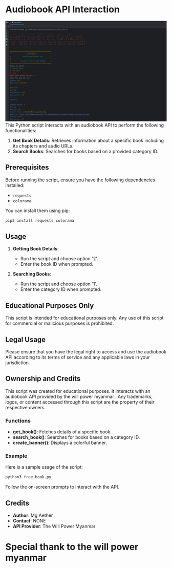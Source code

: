 # Audiobook API Interaction

![photo](https://github.com/Aether-0/fr33b00k/blob/main/free-book.png)
This Python script interacts with an audiobook API to perform the following functionalities:

1. **Get Book Details**: Retrieves information about a specific book including its chapters and audio URLs.
2. **Search Books**: Searches for books based on a provided category ID.

## Prerequisites

Before running the script, ensure you have the following dependencies installed:

- `requests`
- `colorama`

You can install them using pip:

```bash
pip3 install requests colorama
```

## Usage

1. **Getting Book Details**:
   - Run the script and choose option '2'.
   - Enter the book ID when prompted.

2. **Searching Books**:
   - Run the script and choose option '1'.
   - Enter the category ID when prompted.

## Educational Purposes Only

This script is intended for educational purposes only. Any use of this script for commercial or malicious purposes is prohibited.

## Legal Usage

Please ensure that you have the legal right to access and use the audiobook API according to its terms of service and any applicable laws in your jurisdiction.

## Ownership and Credits

This script was created for educational purposes. It interacts with an audiobook API provided by the will power myanmar . Any trademarks, logos, or content accessed through this script are the property of their respective owners.

### Functions

- **get_book()**: Fetches details of a specific book.
- **search_book()**: Searches for books based on a category ID.
- **create_banner()**: Displays a colorful banner.

### Example

Here is a sample usage of the script:

```bash
python3 free_book.py
```

Follow the on-screen prompts to interact with the API.

## Credits

- **Author**: Mg Aether
- **Contact**: NONE
- **API Provider**: The Will Power Myanmar 

# Special thank to the will power myanmar
